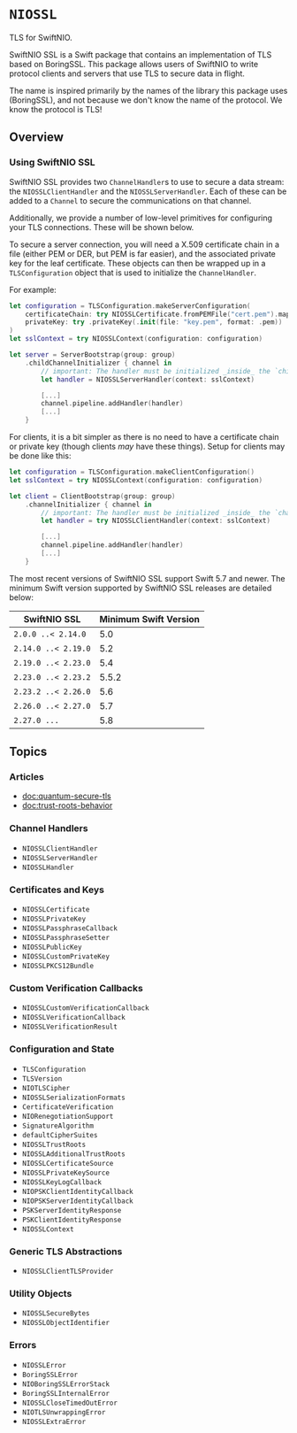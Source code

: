 # ``NIOSSL``

TLS for SwiftNIO.

SwiftNIO SSL is a Swift package that contains an implementation of TLS based on BoringSSL. This package allows users of SwiftNIO to write protocol clients and servers that use TLS to secure data in flight.

The name is inspired primarily by the names of the library this package uses (BoringSSL), and not because we don't know the name of the protocol. We know the protocol is TLS!

## Overview

### Using SwiftNIO SSL

SwiftNIO SSL provides two `ChannelHandler`s to use to secure a data stream: the ``NIOSSLClientHandler`` and the ``NIOSSLServerHandler``. Each of these can be added to a `Channel` to secure the communications on that channel.

Additionally, we provide a number of low-level primitives for configuring your TLS connections. These will be shown below.

To secure a server connection, you will need a X.509 certificate chain in a file (either PEM or DER, but PEM is far easier), and the associated private key for the leaf certificate. These objects can then be wrapped up in a ``TLSConfiguration`` object that is used to initialize the `ChannelHandler`.

For example:

```swift
let configuration = TLSConfiguration.makeServerConfiguration(
    certificateChain: try NIOSSLCertificate.fromPEMFile("cert.pem").map { .certificate($0) },
    privateKey: try .privateKey(.init(file: "key.pem", format: .pem))
)
let sslContext = try NIOSSLContext(configuration: configuration)

let server = ServerBootstrap(group: group)
    .childChannelInitializer { channel in
        // important: The handler must be initialized _inside_ the `childChannelInitializer`
        let handler = NIOSSLServerHandler(context: sslContext)

        [...]
        channel.pipeline.addHandler(handler)
        [...]
    }
```

For clients, it is a bit simpler as there is no need to have a certificate chain or private key (though clients *may* have these things). Setup for clients may be done like this:

```swift
let configuration = TLSConfiguration.makeClientConfiguration()
let sslContext = try NIOSSLContext(configuration: configuration)

let client = ClientBootstrap(group: group)
    .channelInitializer { channel in
        // important: The handler must be initialized _inside_ the `channelInitializer`
        let handler = try NIOSSLClientHandler(context: sslContext)

        [...]
        channel.pipeline.addHandler(handler)
        [...]
    }
```

The most recent versions of SwiftNIO SSL support Swift 5.7 and newer. The minimum Swift version supported by SwiftNIO SSL releases are detailed below:

SwiftNIO SSL        | Minimum Swift Version
--------------------|----------------------
`2.0.0 ..< 2.14.0`  | 5.0
`2.14.0 ..< 2.19.0` | 5.2
`2.19.0 ..< 2.23.0` | 5.4
`2.23.0 ..< 2.23.2` | 5.5.2
`2.23.2 ..< 2.26.0` | 5.6
`2.26.0 ..< 2.27.0` | 5.7
`2.27.0 ...`        | 5.8

## Topics

### Articles

- <doc:quantum-secure-tls>
- <doc:trust-roots-behavior>

### Channel Handlers

- ``NIOSSLClientHandler``
- ``NIOSSLServerHandler``
- ``NIOSSLHandler``

### Certificates and Keys

- ``NIOSSLCertificate``
- ``NIOSSLPrivateKey``
- ``NIOSSLPassphraseCallback``
- ``NIOSSLPassphraseSetter``
- ``NIOSSLPublicKey``
- ``NIOSSLCustomPrivateKey``
- ``NIOSSLPKCS12Bundle``

### Custom Verification Callbacks

- ``NIOSSLCustomVerificationCallback``
- ``NIOSSLVerificationCallback``
- ``NIOSSLVerificationResult``

### Configuration and State

- ``TLSConfiguration``
- ``TLSVersion``
- ``NIOTLSCipher``
- ``NIOSSLSerializationFormats``
- ``CertificateVerification``
- ``NIORenegotiationSupport``
- ``SignatureAlgorithm``
- ``defaultCipherSuites``
- ``NIOSSLTrustRoots``
- ``NIOSSLAdditionalTrustRoots``
- ``NIOSSLCertificateSource``
- ``NIOSSLPrivateKeySource``
- ``NIOSSLKeyLogCallback``
- ``NIOPSKClientIdentityCallback``
- ``NIOPSKServerIdentityCallback``
- ``PSKServerIdentityResponse``
- ``PSKClientIdentityResponse``
- ``NIOSSLContext``

### Generic TLS Abstractions

- ``NIOSSLClientTLSProvider``

### Utility Objects

- ``NIOSSLSecureBytes``
- ``NIOSSLObjectIdentifier``

### Errors

- ``NIOSSLError``
- ``BoringSSLError``
- ``NIOBoringSSLErrorStack``
- ``BoringSSLInternalError``
- ``NIOSSLCloseTimedOutError``
- ``NIOTLSUnwrappingError``
- ``NIOSSLExtraError``
